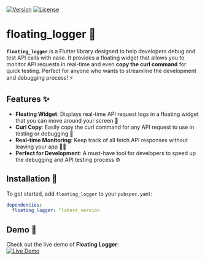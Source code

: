 [![Version](https://img.shields.io/badge/Version-0.01-orange.svg)](https://github.com/dzikrul1616/flutter_floating_logger) [![License](https://img.shields.io/badge/License-MIT-blue.svg)](https://github.com/dzikrul1616/flutter_floating_logger/blob/main/LICENSE)
# floating_logger 🚀

**`floating_logger`** is a Flutter library designed to help developers debug and test API calls with ease. It provides a floating widget that allows you to monitor API requests in real-time and even **copy the curl command** for quick testing. Perfect for anyone who wants to streamline the development and debugging process! ⚡

## Features ✨

- **Floating Widget**: Displays real-time API request logs in a floating widget that you can move around your screen 📱
- **Curl Copy**: Easily copy the curl command for any API request to use in testing or debugging 📝
- **Real-time Monitoring**: Keep track of all fetch API responses without leaving your app 🕵️‍♂️
- **Perfect for Development**: A must-have tool for developers to speed up the debugging and API testing process ⚙️

## Installation 🔧

To get started, add `floating_logger` to your `pubspec.yaml`:

```yaml
dependencies:
  floating_logger: ^latest_version

```

## Demo 🎥

Check out the live demo of **Floating Logger**:  
[![Live Demo](https://img.shields.io/badge/Live-Demo-brightgreen?style=for-the-badge)](https://dzikrul1616.github.io/preview_floating_logger.github.io/)